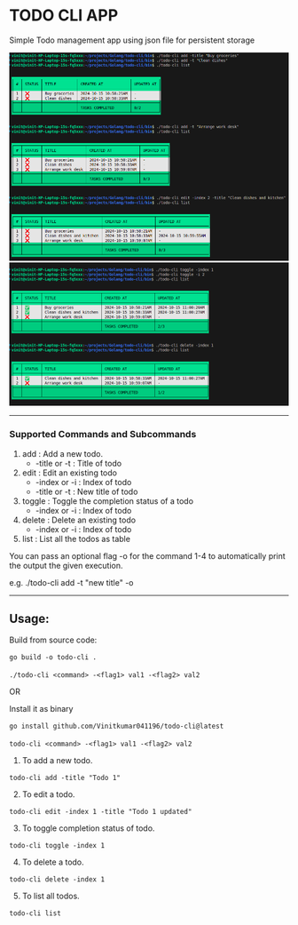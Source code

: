 # TODO CLI APP

Simple Todo management app using json file for persistent storage

![Output 1](out/1.png)
![Output 2](out/2.png)

---

### Supported Commands and Subcommands
1. add : Add a new todo.
    - -title or -t : Title of todo
2. edit : Edit an existing todo
    - -index or -i : Index of todo
    - -title or -t : New title of todo
3. toggle : Toggle the completion status of a todo
    - -index or -i : Index of todo
4. delete : Delete an existing todo
    - -index or -i : Index of todo
5. list : List all the todos as table

You can pass an optional flag -o for the command 1-4 to automatically print the output the given execution.

e.g. ./todo-cli add -t "new title" -o

---

## Usage:

Build from source code:

```
go build -o todo-cli .

./todo-cli <command> -<flag1> val1 -<flag2> val2
```

OR

Install it as binary

```
go install github.com/Vinitkumar041196/todo-cli@latest

todo-cli <command> -<flag1> val1 -<flag2> val2
```


1. To add a new todo.

```
todo-cli add -title "Todo 1"
```

2. To edit a todo.

```
todo-cli edit -index 1 -title "Todo 1 updated"
```

3. To toggle completion status of todo.

```
todo-cli toggle -index 1
```

4. To delete a todo.

```
todo-cli delete -index 1
```

5. To list all todos.

```
todo-cli list
```

